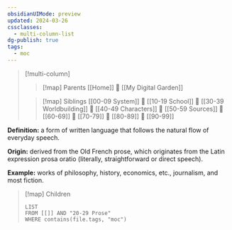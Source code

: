 ```yaml
---
obsidianUIMode: preview
updated: 2024-03-26
cssclasses:
  - multi-column-list
dg-publish: true
tags:
  - moc
---
```

> [!multi-column]
> 
> > [!map] Parents
> > [[Home]] 💠 [[My Digital Garden]]
> 
> > [!map] Siblings
> > [[00-09 System]] 💠 [[10-19 School]] 💠 [[30-39 Worldbuilding]] 💠 [[40-49 Characters]] 💠 [[50-59 Sources]] 💠 [[60-69]] 💠 [[70-79]] 💠 [[80-89]] 💠 [[90-99]]

**Definition:** a form of written language that follows the natural flow of everyday speech.

**Origin:** derived from the Old French prose, which originates from the Latin expression prosa oratio (literally, straightforward or direct speech).

**Example:** works of philosophy, history, economics, etc., journalism, and most fiction.

> [!map] Children
> ```dataview
> LIST
> FROM [[]] AND "20-29 Prose"
> WHERE contains(file.tags, "moc")
> ```
